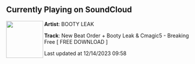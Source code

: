 ## Currently Playing on SoundCloud

[<img align="left" width="100" src="https://i1.sndcdn.com/artworks-c575i84fEUFpUTxw-wp9vvw-t500x500.jpg">](https://soundcloud.com/bo0tyleak/bfree)

**Artist**: BOOTY LEAK 

**Track**: New Beat Order + Booty Leak & Cmagic5 - Breaking Free [ FREE DOWNLOAD ]

Last updated at 12/14/2023 09:58
